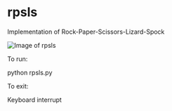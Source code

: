 # rpsls

Implementation of Rock-Paper-Scissors-Lizard-Spock

![Image of rpsls](http://upload.wikimedia.org/wikipedia/commons/f/fe/Rock_Paper_Scissors_Lizard_Spock_en.svg)

To run:

python rpsls.py

To exit:

Keyboard interrupt
